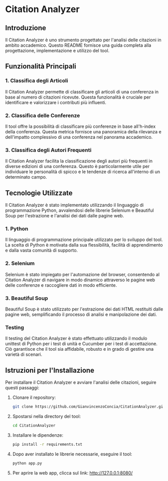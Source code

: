 # Citation Analyzer

## Introduzione
Il Citation Analyzer è uno strumento progettato per l'analisi delle citazioni in ambito accademico. Questo README fornisce una guida completa alla progettazione, implementazione e utilizzo del tool.

## Funzionalità Principali

### 1. Classifica degli Articoli
Il Citation Analyzer permette di classificare gli articoli di una conferenza in base al numero di citazioni ricevute. Questa funzionalità è cruciale per identificare e valorizzare i contributi più influenti.

### 2. Classifica delle Conferenze
Il tool offre la possibilità di classificare più conferenze in base all'h-index della conferenza. Questa metrica fornisce una panoramica della rilevanza e dell'impatto complessivo di una conferenza nel panorama accademico.

### 3. Classifica degli Autori Frequenti
Il Citation Analyzer facilita la classificazione degli autori più frequenti in diverse edizioni di una conferenza. Questo è particolarmente utile per individuare le personalità di spicco e le tendenze di ricerca all'interno di un determinato campo.

## Tecnologie Utilizzate

Il Citation Analyzer è stato implementato utilizzando il linguaggio di programmazione Python, avvalendosi delle librerie Selenium e Beautiful Soup per l'estrazione e l'analisi dei dati dalle pagine web.

### 1. Python
Il linguaggio di programmazione principale utilizzato per lo sviluppo del tool. La scelta di Python è motivata dalla sua flessibilità, facilità di apprendimento e dalla vasta comunità di supporto.

### 2. Selenium
Selenium è stato impiegato per l'automazione del browser, consentendo al Citation Analyzer di navigare in modo dinamico attraverso le pagine web delle conferenze e raccogliere dati in modo efficiente.

### 3. Beautiful Soup
Beautiful Soup è stato utilizzato per l'estrazione dei dati HTML restituiti dalle pagine web, semplificando il processo di analisi e manipolazione dei dati.

### Testing

Il testing del Citation Analyzer è stato effettuato utilizzando il modulo unittest di Python per i test di unità e Cucumber per i test di accettazione. Ciò garantisce che il tool sia affidabile, robusto e in grado di gestire una varietà di scenari.

## Istruzioni per l'Installazione

Per installare il Citation Analyzer e avviare l'analisi delle citazioni, seguire questi passaggi:

1. Clonare il repository:

    ```bash
    git clone https://github.com/GianvincenzoConcia/CitationAnalyzer.git
    ```

2. Spostarsi nella directory del tool:

    ```bash
    cd CitationAnalyzer
    ```

3. Installare le dipendenze:

    ```bash
    pip install -r requirements.txt
    ```

3. Dopo aver installato le librerie necessarie, eseguire il tool:

    ```bash
    python app.py
    ```

4. Per aprire la web app, clicca sul link: http://127.0.0.1:8080/